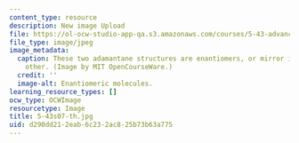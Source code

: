 ```yaml
---
content_type: resource
description: New image Upload
file: https://ol-ocw-studio-app-qa.s3.amazonaws.com/courses/5-43-advanced-organic-chemistry-spring-2007/d290dd212eab6c232ac825b73b63a775_5-43s07-th.jpg
file_type: image/jpeg
image_metadata:
  caption: These two adamantane structures are enantiomers, or mirror images, of each
    other. (Image by MIT OpenCourseWare.)
  credit: ''
  image-alt: Enantiomeric molecules.
learning_resource_types: []
ocw_type: OCWImage
resourcetype: Image
title: 5-43s07-th.jpg
uid: d290dd21-2eab-6c23-2ac8-25b73b63a775
---
```

